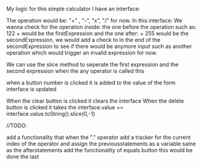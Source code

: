 My logic for this simple calculator
I have an interface:

The operation would be: "+" , "-", "x", "/" for now.
In this interface: We wanna check for the operation inside: the one before the operation such as:
122 + would be the firstExpression and the one after: + 255 would be the secondExpression, we would add a check to in the end of the secondExpression to see if there would be anymore input such as another operation which would trigger an invalid expression for now.

We can use the slice method to seperate the first expression and the second expression when the any operator is called this 

when a button number is clicked it is added to the value of the form interface is updated

When the clear button is clicked it clears the interface
When the delete button is clicked it takes the interface.value += interface.value.toString().slice(0,-1) 


//TODO:

add a functionality that when the "." operator
add a tracker for the current index of the operator and assign the previousstatements as a variable same as the afterstatements
add the functionality of equals button this would be done the last